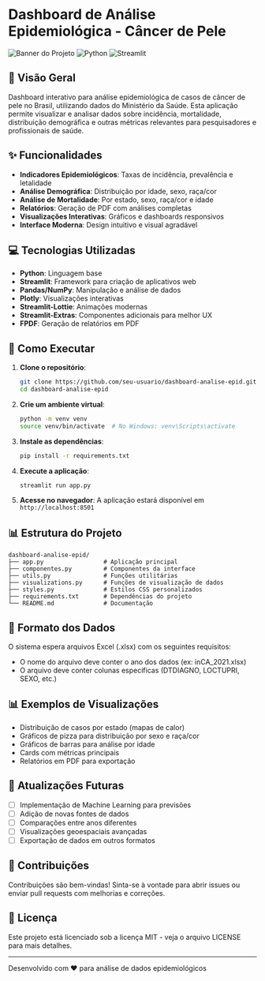 # Dashboard de Análise Epidemiológica - Câncer de Pele

![Banner do Projeto](https://img.shields.io/badge/Status-Em%20Desenvolvimento-brightgreen)
![Python](https://img.shields.io/badge/Python-3.9%2B-blue)
![Streamlit](https://img.shields.io/badge/Streamlit-1.31.0-red)

## 📌 Visão Geral

Dashboard interativo para análise epidemiológica de casos de câncer de pele no Brasil, utilizando dados do Ministério da Saúde. Esta aplicação permite visualizar e analisar dados sobre incidência, mortalidade, distribuição demográfica e outras métricas relevantes para pesquisadores e profissionais de saúde.

## ✨ Funcionalidades

- **Indicadores Epidemiológicos**: Taxas de incidência, prevalência e letalidade
- **Análise Demográfica**: Distribuição por idade, sexo, raça/cor
- **Análise de Mortalidade**: Por estado, sexo, raça/cor e idade
- **Relatórios**: Geração de PDF com análises completas
- **Visualizações Interativas**: Gráficos e dashboards responsivos
- **Interface Moderna**: Design intuitivo e visual agradável

## 💻 Tecnologias Utilizadas

- **Python**: Linguagem base
- **Streamlit**: Framework para criação de aplicativos web
- **Pandas/NumPy**: Manipulação e análise de dados
- **Plotly**: Visualizações interativas
- **Streamlit-Lottie**: Animações modernas
- **Streamlit-Extras**: Componentes adicionais para melhor UX
- **FPDF**: Geração de relatórios em PDF

## 🚀 Como Executar

1. **Clone o repositório**:
   ```bash
   git clone https://github.com/seu-usuario/dashboard-analise-epid.git
   cd dashboard-analise-epid
   ```

2. **Crie um ambiente virtual**:
   ```bash
   python -m venv venv
   source venv/bin/activate  # No Windows: venv\Scripts\activate
   ```

3. **Instale as dependências**:
   ```bash
   pip install -r requirements.txt
   ```

4. **Execute a aplicação**:
   ```bash
   streamlit run app.py
   ```

5. **Acesse no navegador**:
   A aplicação estará disponível em `http://localhost:8501`

## 📊 Estrutura do Projeto

```
dashboard-analise-epid/
├── app.py                 # Aplicação principal
├── componentes.py         # Componentes da interface
├── utils.py               # Funções utilitárias
├── visualizations.py      # Funções de visualização de dados
├── styles.py              # Estilos CSS personalizados
├── requirements.txt       # Dependências do projeto
└── README.md              # Documentação
```

## 📁 Formato dos Dados

O sistema espera arquivos Excel (.xlsx) com os seguintes requisitos:
- O nome do arquivo deve conter o ano dos dados (ex: inCA_2021.xlsx)
- O arquivo deve conter colunas específicas (DTDIAGNO, LOCTUPRI, SEXO, etc.)

## 📊 Exemplos de Visualizações

- Distribuição de casos por estado (mapas de calor)
- Gráficos de pizza para distribuição por sexo e raça/cor
- Gráficos de barras para análise por idade
- Cards com métricas principais
- Relatórios em PDF para exportação

## 🔄 Atualizações Futuras

- [ ] Implementação de Machine Learning para previsões
- [ ] Adição de novas fontes de dados
- [ ] Comparações entre anos diferentes
- [ ] Visualizações geoespaciais avançadas
- [ ] Exportação de dados em outros formatos

## 📣 Contribuições

Contribuições são bem-vindas! Sinta-se à vontade para abrir issues ou enviar pull requests com melhorias e correções.

## 📜 Licença

Este projeto está licenciado sob a licença MIT - veja o arquivo LICENSE para mais detalhes.

---

Desenvolvido com ❤️ para análise de dados epidemiológicos 